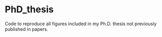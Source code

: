 # PhD_thesis
Code to reproduce all figures included in my Ph.D. thesis not previously published in papers.
